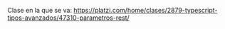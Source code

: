 Clase en la que se va: https://platzi.com/home/clases/2879-typescript-tipos-avanzados/47310-parametros-rest/